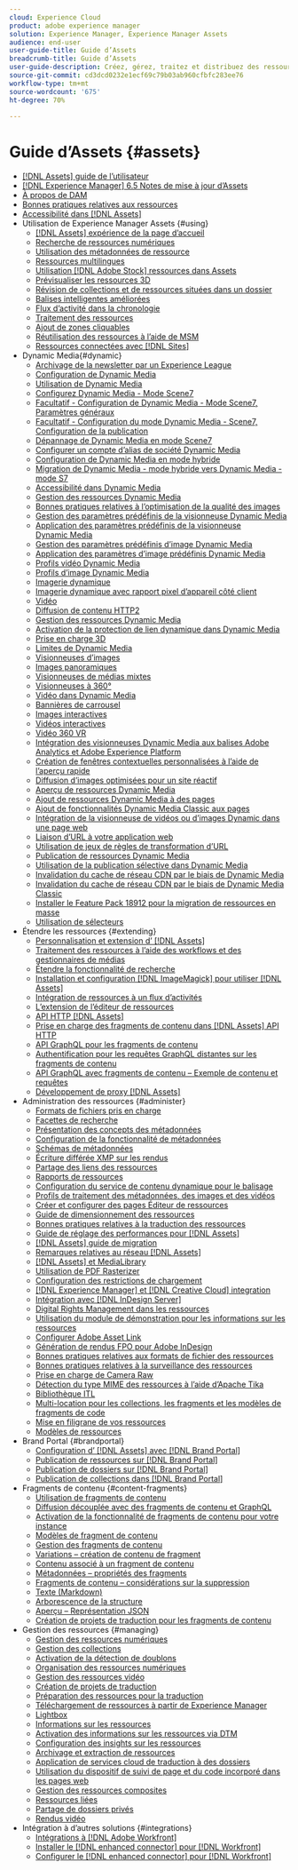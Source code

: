 ```yaml
---
cloud: Experience Cloud
product: adobe experience manager
solution: Experience Manager, Experience Manager Assets
audience: end-user
user-guide-title: Guide d’Assets
breadcrumb-title: Guide d’Assets
user-guide-description: Créez, gérez, traitez et distribuez des ressources numériques.
source-git-commit: cd3dcd0232e1ecf69c79b03ab960cfbfc283ee76
workflow-type: tm+mt
source-wordcount: '675'
ht-degree: 70%

---
```



# Guide d’Assets {#assets}

+ [[!DNL Assets] guide de l’utilisateur](home.md)
+ [[!DNL Experience Manager] 6.5 Notes de mise à jour d’Assets](https://experienceleague.adobe.com/docs/experience-manager-65/release-notes/assets.html)
+ [À propos de DAM](assets.md)
+ [Bonnes pratiques relatives aux ressources](best-practices-for-assets.md)
+ [Accessibilité dans [!DNL Assets]](accessibility.md)
+ Utilisation de Experience Manager Assets {#using}
   + [[!DNL Assets] expérience de la page d’accueil](assets-home-page.md)
   + [Recherche de ressources numériques](search-assets.md)
   + [Utilisation des métadonnées de ressource](metadata.md)
   + [Ressources multilingues](multilingual-assets.md)
   + [Utilisation [!DNL Adobe Stock] ressources dans Assets](aem-assets-adobe-stock.md)
   + [Prévisualiser les ressources 3D](previewing-3d-assets.md)
   + [Révision de collections et de ressources situées dans un dossier](bulk-approval.md)
   + [Balises intelligentes améliorées](enhanced-smart-tags.md)
   + [Flux d’activité dans la chronologie](activity-stream.md)
   + [Traitement des ressources](assets-workflow.md)
   + [Ajout de zones cliquables](image-maps.md)
   + [Réutilisation des ressources à l’aide de MSM](reuse-assets-using-msm.md)
   + [Ressources connectées avec [!DNL Sites]](use-assets-across-connected-assets-instances.md)
+ Dynamic Media{#dynamic}
   + [Archivage de la newsletter par un Experience League](dynamic-media-newsletter.md)
   + [Configuration de Dynamic Media](administering-dynamic-media.md)
   + [Utilisation de Dynamic Media](dynamic-media.md)
   + [Configurez Dynamic Media - Mode Scene7](config-dms7.md)
   + [Facultatif - Configuration de Dynamic Media - Mode Scene7, Paramètres généraux](dm-general-settings.md)
   + [Facultatif - Configuration du mode Dynamic Media - Scene7, Configuration de la publication](dm-publish-settings.md)
   + [Dépannage de Dynamic Media en mode Scene7](troubleshoot-dms7.md)
   + [Configurer un compte d’alias de société Dynamic Media](dm-alias-account.md)
   + [Configuration de Dynamic Media en mode hybride](config-dynamic.md)
   + [Migration de Dynamic Media - mode hybride vers Dynamic Media - mode S7](migrate-from-hybrid-to-dms7.md)
   + [Accessibilité dans Dynamic Media](accessibility-dm.md)
   + [Gestion des ressources Dynamic Media](managing-assets.md)
   + [Bonnes pratiques relatives à l’optimisation de la qualité des images](best-practices-for-optimizing-the-quality-of-your-images.md)
   + [Gestion des paramètres prédéfinis de la visionneuse Dynamic Media](managing-viewer-presets.md)
   + [Application des paramètres prédéfinis de la visionneuse Dynamic Media](viewer-presets.md)
   + [Gestion des paramètres prédéfinis d’image Dynamic Media](managing-image-presets.md)
   + [Application des paramètres d’image prédéfinis Dynamic Media](image-presets.md)
   + [Profils vidéo Dynamic Media](video-profiles.md)
   + [Profils d’image Dynamic Media](image-profiles.md)
   + [Imagerie dynamique](imaging-faq.md)
   + [Imagerie dynamique avec rapport pixel d’appareil côté client](client-side-dpr.md)
   + [Vidéo](s7-video.md)
   + [Diffusion de contenu HTTP2](http2.md)
   + [Gestion des ressources Dynamic Media](delivering-dynamic-media-assets.md)
   + [Activation de la protection de lien dynamique dans Dynamic Media](hotlink-protection.md)
   + [Prise en charge 3D](/help/assets/assets-3d.md)
   + [Limites de Dynamic Media](limitations.md)
   + [Visionneuses d’images](image-sets.md)
   + [Images panoramiques](panoramic-images.md)
   + [Visionneuses de médias mixtes](mixed-media-sets.md)
   + [Visionneuses à 360°](spin-sets.md)
   + [Vidéo  dans Dynamic Media](video.md)
   + [Bannières de carrousel](carousel-banners.md)
   + [Images interactives](interactive-images.md)
   + [Vidéos interactives](interactive-videos.md)
   + [Vidéo 360 VR](/help/assets/360-video.md)
   + [Intégration des visionneuses Dynamic Media aux balises Adobe Analytics et Adobe Experience Platform](/help/assets/tags.md)
   + [Création de fenêtres contextuelles personnalisées à l’aide de l’aperçu rapide](custom-pop-ups.md)
   + [Diffusion d’images optimisées pour un site réactif](responsive-site.md)
   + [Aperçu de ressources Dynamic Media](previewing-assets.md)
   + [Ajout de ressources Dynamic Media à des pages](adding-dynamic-media-assets-to-pages.md)
   + [Ajout de fonctionnalités Dynamic Media Classic aux pages](scene7.md)
   + [Intégration de la visionneuse de vidéos ou d’images Dynamic dans une page web](embed-code.md)
   + [Liaison d’URL à votre application web](linking-urls-to-yourwebapplication.md)
   + [Utilisation de jeux de règles de transformation d’URL](using-rulesets-to-transform-urls.md)
   + [Publication de ressources Dynamic Media](publishing-dynamicmedia-assets.md)
   + [Utilisation de la publication sélective dans Dynamic Media](selective-publishing.md)
   + [Invalidation du cache de réseau CDN par le biais de Dynamic Media](invalidate-cdn-cache-dynamic-media.md)
   + [Invalidation du cache de réseau CDN par le biais de Dynamic Media Classic](invalidate-cdn-cache-dm-classic.md)
   + [Installer le Feature Pack 18912 pour la migration de ressources en masse](bulk-ingest-migrate.md)
   + [Utilisation de sélecteurs](working-with-selectors.md)
+ Étendre les ressources {#extending}
   + [Personnalisation et extension d’ [!DNL Assets]](extending-assets.md)
   + [Traitement des ressources à l’aide des workflows et des gestionnaires de médias](media-handlers.md)
   + [Étendre la fonctionnalité de recherche](searchx.md)
   + [Installation et configuration [!DNL ImageMagick] pour utiliser [!DNL Assets]](best-practices-for-imagemagick.md)
   + [Intégration de ressources à un flux d’activités](extending-activity-stream.md)
   + [L’extension de l’éditeur de ressources](asseteditorx.md)
   + [API HTTP [!DNL Assets]](mac-api-assets.md)
   + [Prise en charge des fragments de contenu dans [!DNL Assets] API HTTP](assets-api-content-fragments.md)
   + [API GraphQL pour les fragments de contenu](content-fragments/graphql-api-content-fragments.md)
   + [Authentification pour les requêtes GraphQL distantes sur les fragments de contenu](content-fragments/graphql-authentication-content-fragments.md)
   + [API GraphQL avec fragments de contenu – Exemple de contenu et requêtes](/help/assets/content-fragments/content-fragments-graphql-samples.md)
   + [Développement de proxy [!DNL Assets]](proxy.md)
+ Administration des ressources {#administer}
   + [Formats de fichiers pris en charge](assets-formats.md)
   + [Facettes de recherche](search-facets.md)
   + [Présentation des concepts des métadonnées](metadata-concepts.md)
   + [Configuration de la fonctionnalité de métadonnées](metadata-config.md)
   + [Schémas de métadonnées](metadata-schemas.md)
   + [Écriture différée XMP sur les rendus](xmp-writeback.md)
   + [Partage des liens des ressources](link-sharing.md)
   + [Rapports de ressources](asset-reports.md)
   + [Configuration du service de contenu dynamique pour le balisage](config-smart-tagging.md)
   + [Profils de traitement des métadonnées, des images et des vidéos](processing-profiles.md)
   + [Créer et configurer des pages Éditeur de ressources](assets-finder-editor.md)
   + [Guide de dimensionnement des ressources](assets-sizing-guide.md)
   + [Bonnes pratiques relatives à la traduction des ressources](best-practices-for-translating-assets-efficiently.md)
   + [Guide de réglage des performances pour [!DNL Assets]](performance-tuning-guidelines.md)
   + [[!DNL Assets] guide de migration](assets-migration-guide.md)
   + [Remarques relatives au réseau [!DNL Assets]](assets-network-considerations.md)
   + [[!DNL Assets] et MediaLibrary](medialibrary.md)
   + [Utilisation de PDF Rasterizer](aem-pdf-rasterizer.md)
   + [Configuration des restrictions de chargement](configuring-asset-upload-restrictions.md)
   + [[!DNL Experience Manager] et [!DNL Creative Cloud] integration](aem-cc-integration-best-practices.md)
   + [Intégration avec [!DNL InDesign Server]](indesign.md)
   + [Digital Rights Management dans les ressources](drm.md)
   + [Utilisation du module de démonstration pour les informations sur les ressources](use-demo-package-for-asset-insights.md)
   + [Configurer Adobe Asset Link](configure-asset-link.md)
   + [Génération de rendus FPO pour Adobe InDesign](configure-fpo-renditions.md)
   + [Bonnes pratiques relatives aux formats de fichier des ressources](assets-file-format-best-practices.md)
   + [Bonnes pratiques relatives à la surveillance des ressources](assets-monitoring-best-practices.md)
   + [Prise en charge de Camera Raw](camera-raw.md)
   + [Détection du type MIME des ressources à l’aide d’Apache Tika](detect-asset-mime-type-with-tika.md)
   + [Bibliothèque ITL](imaging-transcoding-library.md)
   + [Multi-location pour les collections, les fragments et les modèles de fragments de code](multi-tenancy.md)
   + [Mise en filigrane de vos ressources](watermarking.md)
   + [Modèles de ressources](asset-templates.md)
+ Brand Portal {#brandportal}
   + [Configuration d’ [!DNL Assets] avec [!DNL Brand Portal]](configure-aem-assets-with-brand-portal.md)
   + [Publication de ressources sur [!DNL Brand Portal]](brand-portal-publish-assets.md)
   + [Publication de dossiers sur [!DNL Brand Portal]](brand-portal-publish-folder.md)
   + [Publication de collections dans [!DNL Brand Portal]](brand-portal-publish-collection.md)
+ Fragments de contenu {#content-fragments}
   + [Utilisation de fragments de contenu](content-fragments/content-fragments.md)
   + [Diffusion découplée avec des fragments de contenu et GraphQL](content-fragments/content-fragments-graphql.md)
   + [Activation de la fonctionnalité de fragments de contenu pour votre instance](content-fragments/content-fragments-configuration-browser.md)
   + [Modèles de fragment de contenu](content-fragments/content-fragments-models.md)
   + [Gestion des fragments de contenu](content-fragments/content-fragments-managing.md)
   + [Variations – création de contenu de fragment](content-fragments/content-fragments-variations.md)
   + [Contenu associé à un fragment de contenu](content-fragments/content-fragments-assoc-content.md)
   + [Métadonnées – propriétés des fragments](content-fragments/content-fragments-metadata.md)
   + [Fragments de contenu – considérations sur la suppression](content-fragments/content-fragments-delete.md)
   + [Texte (Markdown)](content-fragments/content-fragments-markdown.md)
   + [Arborescence de la structure](/help/assets/content-fragments/content-fragments-structure-tree.md)
   + [Aperçu – Représentation JSON](/help/assets/content-fragments/content-fragments-json-preview.md)
   + [Création de projets de traduction pour les fragments de contenu](creating-translation-projects-for-content-fragments.md)
+ Gestion des ressources {#managing}
   + [Gestion des ressources numériques](manage-assets.md)
   + [Gestion des collections](manage-collections.md)
   + [Activation de la détection de doublons](duplicate-detection.md)
   + [Organisation des ressources numériques](organize-assets.md)
   + [Gestion des ressources vidéo](managing-video-assets.md)
   + [Création de projets de traduction](translation-projects.md)
   + [Préparation des ressources pour la traduction](preparing-assets-for-translation.md)
   + [Téléchargement de ressources à partir de Experience Manager](download-assets-from-aem.md)
   + [Lightbox](light-box.md)
   + [Informations sur les ressources](asset-insights.md)
   + [Activation des informations sur les ressources via DTM](use-dtm-for-asset-insights.md)
   + [Configuration des insights sur les ressources](configure-asset-insights.md)
   + [Archivage et extraction de ressources](check-out-and-submit-assets.md)
   + [Application de services cloud de traduction à des dossiers](transition-cloud-services.md)
   + [Utilisation du dispositif de suivi de page et du code incorporé dans les pages web](use-page-tracker.md)
   + [Gestion des ressources composites](managing-linked-subassets.md)
   + [Ressources liées](related-assets.md)
   + [Partage de dossiers privés](private-folder.md)
   + [Rendus vidéo](video-renditions.md)
+ Intégration à d’autres solutions {#integrations}
   + [Intégrations à  [!DNL Adobe Workfront]](workfront-integrations.md)
   + [Installer le [!DNL enhanced connector] pour [!DNL Workfront]](workfront-connector-install.md)
   + [Configurer le [!DNL enhanced connector] pour [!DNL Workfront]](workfront-connector-configure.md)
